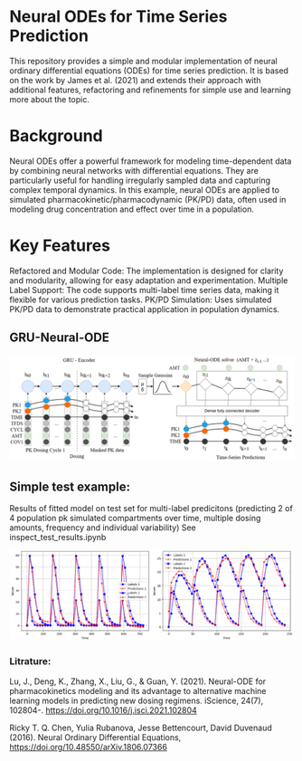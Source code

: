 # Neural ODEs for Time Series Prediction
This repository provides a simple and modular implementation of neural ordinary differential equations (ODEs) for time series prediction. It is based on the work by James et al. (2021) and extends their approach with additional features, refactoring and refinements for simple use and learning more about the topic.

# Background
Neural ODEs offer a powerful framework for modeling time-dependent data by combining neural networks with differential equations. They are particularly useful for handling irregularly sampled data and capturing complex temporal dynamics. In this example, neural ODEs are applied to simulated pharmacokinetic/pharmacodynamic (PK/PD) data, often used in modeling drug concentration and effect over time in a population.

# Key Features
Refactored and Modular Code: The implementation is designed for clarity and modularity, allowing for easy adaptation and experimentation.
Multiple Label Support: The code supports multi-label time series data, making it flexible for various prediction tasks.
PK/PD Simulation: Uses simulated PK/PD data to demonstrate practical application in population dynamics.

## GRU-Neural-ODE

![img1](img/Neural_ode_fig1.png)

## Simple test example:
 Results of fitted model on test set for multi-label predicitons (predicting 2 of 4 population pk simulated compartments over time, multiple dosing amounts, frequency and individual variability) See inspect_test_results.ipynb

![im2](img/img1.png)

### Litrature: 

Lu, J., Deng, K., Zhang, X., Liu, G., & Guan, Y. (2021). Neural-ODE for pharmacokinetics modeling and its advantage to alternative machine learning models in predicting new dosing regimens. iScience, 24(7), 102804-. https://doi.org/10.1016/j.isci.2021.102804


Ricky T. Q. Chen, Yulia Rubanova, Jesse Bettencourt, David Duvenaud (2016). Neural Ordinary Differential Equations, https://doi.org/10.48550/arXiv.1806.07366
